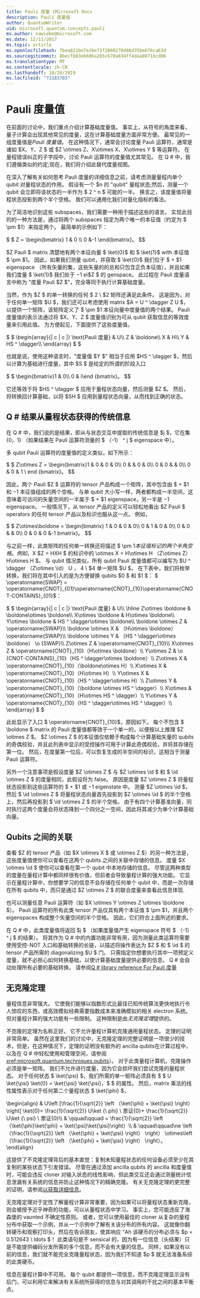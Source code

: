 ```yaml
---
title: Pauli 度量 |Microsoft Docs
description: Pauli 度量值
author: QuantumWriter
uid: microsoft.quantum.concepts.pauli
ms.author: nawiebe@microsoft.com
ms.date: 12/11/2017
ms.topic: article
ms.openlocfilehash: 7bea821be7e26e72f2860278486d35be676ca63d
ms.sourcegitcommit: 8becfb03eb60ba205c670a634ff4daa8071bcd06
ms.translationtype: MT
ms.contentlocale: zh-CN
ms.lasthandoff: 10/26/2019
ms.locfileid: "73183703"
---
```

# <a name="pauli-measurements"></a>Pauli 度量值

在前面的讨论中，我们重点介绍计算基础度量值。  事实上，从符号的角度来看，量子计算会出现其他常见的度量，这在计算基础度量方面非常方便。  最常见的一组度量值是*Pauli 度量值*。  在这种情况下，通常会讨论度量 Pauli 运算符，通常是诸如 $X、Y、Z $ 或 $Z \otimes Z、X\otimes X、X\otimes Y $ 等运算符。  在量程错误纠正的子字段中，讨论 Pauli 运算符的度量值尤其常见。 在 Q # 中，我们遵循类似的约定;现在，我们将介绍此替代度量视图。

在深入了解有关如何思考 Pauli 度量的详细信息之前，请考虑测量量程内单个 qubit 对量程状态的作用。  假设有一个 $n 的 "qubit" 量程状态;然后，测量一个 qubit 会立即将该状态的一半作为 $ 2 ^ n $ 可能的一半。  换言之，该度量值将量程状态投影到两个半个空格。  我们可以通用化我们对量化指标的看法。

为了简洁地识别这些 subspaces，我们需要一种用于描述这些的语言。  实现此目的的一种方法是，通过将两个 subspaces 指定为两个唯一的本征值（约定为 $ \pm $1）来指定两个。  最简单的示例如下：

$ $ Z = \begin{bmatrix} 1 & 0 \\\\ 0 &-1 \end{bmatrix}。
$$

$Z Pauli $ matrix 清楚地有两个本征向量 $ \ket{0}$ 和 $ \ket{1}$ with 本征值 $ \pm $1。  因此，如果我们测量 qubit，并获取 $ \ket{0}$ 我们位于 $ + $1 eigenspace （所有矢量的集，这些矢量的的总和只包含正负本征值），并且如果我们度量 $ \ket{1}$ 我们处于 $-$1 ei$Z $ 的 genspace。  此过程在 Pauli 度量语言中称为 "度量 Pauli $Z $"，完全等同于执行计算基础度量。

当然，作为 $Z $ 的单一转换的任何 $ 2 \ $2 矩阵还满足此条件。  这是因为，对于任何单一矩阵 $U $，我们还可以考虑使用 matrix $A = U ^ \dagger Z U $，以提供一个矩阵，该矩阵定义了 $ \pm $1 本征向量中度量值的两个结果。  Pauli 度量值的表示法通过将 $X、Y、Z $ 度量值识别为可从 qubit 获取信息的等效度量来引用此值。  为方便起见，下面提供了这些度量值。

$ $ \begin{array}{| c | c |} \text{Pauli 度量} & U\\\\ Z & \boldone\\\\ X & H\\\\ Y & HS ^ \dagger\\\\ \end{array} $ $

也就是说，使用这种语言时，"度量值 $Y $" 相当于应用 $HS ^ \dagger $，然后以计算为基础进行度量，其中 $S $ 是给定的所谓的阶段入口

$ $ \begin{bmatrix}1 & 0\\\\ 0 & i\end {bmatrix}。
$$

它还等效于将 $HS ^ \dagger $ 应用于量程状态向量，然后测量 $Z $。  然后，将转换回计算基础，以将 $SH $ 应用到量程状态向量，从而找到正确的状态。

## <a name="q-outcome-classical-information-obtained-from-quantum-state"></a>Q # 结果从量程状态获得的传统信息
在 Q # 中，我们说的是结果，即从与状态交互中提取的传统信息是 $j $，它在集 $\{0，1\}$ （如果结果在 Pauli 运算符测量的 $ （-1） ^ j $ eigenspace 中）。

多 qubit Pauli 运算符的度量值的定义类似，如下所示：

$ $ Z\otimes Z = \begin{bmatrix}1 & 0 & 0 & 0\\\\ 0 & & 0 & 0\\\\ 0 & 0 & & 0\\\\ 0 & 0 & 1 \ end {bmatrix}。
$$

因此，两个 Pauli $Z $ 运算符的 tensor 产品构成一个矩阵，其中包含由 $ + $1 和 $-$1 本征值组成的两个空格。  与单 qubit 大小写一样，两者都构成一半空间，这意味着可访问的矢量空间的一半属于 $ + $1 eigenspace，另一半是 $-$1 eigenspace。  一般情况下，从 tensor 产品的定义可以轻松地看出 $Z Pauli $ operators 的任何 tensor 产品以及标识也服从这一点。  例如，

$ $ Z\otimes\boldone = \begin{bmatrix} 1 & 0 & 0 & 0\\\\ 0 & 1 & 0 & 0\\\\ 0 & 0 & & 0\\\\ 0 & 0 & 0 &-1 bmatrix}。
$$

与之前一样，此类矩阵的任何单一转换还将描述 $ \pm $1 本征值标记的两个半角空格。  例如，$X $Z = HXH $ 的标识中的 \otimes X = H\otimes H （Z\otimes Z） H\otimes H $。  与 qubit 情况类似，所有 qubit Pauli 度量值都可以编写为 $U ^ \dagger （Z\otimes \id） U $，$ 4 \ $4 单一矩阵 $U $。  在下表中，我们将枚举转换，我们将在其中引入的是为方便替换 qubits $0 $ 和 $1 $： $ \operatorname{SWAP} = \operatorname{CNOT}\_{01}\operatorname{CNOT}\_{10}\operatorname{CNOT-CONTAINS}\_{01}$：

$ $ \begin{array}{| c | c |} \text{Pauli 度量} & U\\\\ \hline Z\otimes \boldone & \boldone\otimes \boldone\\\\ X\otimes \boldone & H\otimes \boldone\\\\ Y\otimes \boldone & HS ^ \dagger\otimes \boldone\\\\ \boldone \otimes Z & \operatorname{SWAP}\\\\ \boldone \otimes X & （H\otimes \boldone） \operatorname{SWAP}\\\\ \boldone \otimes Y & （HS ^ \dagger\otimes \boldone） \o {SWAP}\\\\ Z\otimes Z & \operatorname{CNOT}\_{10}\\\\ X\otimes Z & \operatorname{CNOT}\_{10}（H\otimes \boldone）\\\\ Y\otimes Z & \o {CNOT-CONTAINS}\_{10}（HS ^ \dagger\otimes \boldone）\\\\ Z\otimes X & \operatorname{CNOT}\_{10}（\boldone\otimes H）\\\\ X\otimes X & \operatorname{CNOT}\_{10}（H\otimes H）\\\\ Y\otimes X & \operatorname{CNOT}\_{10}（HS ^ \dagger\otimes H）\\\\ Z\otimes Y & \operatorname{CNOT}\_{10}（\boldone \otimes HS ^ \dagger）\\\\ X\otimes & \operatorname{CNOT}\_{10}（H\otimes HS ^ \dagger）\\\\ Y\otimes Y & \operatorname{CNOT}\_{10}（HS ^ \dagger\otimes HS ^ \dagger）\\\\ \end{array} $ $

此处显示了入口 $ \operatorname{CNOT}\_{10}$，原因如下。  每个不包含 $ \boldone $ matrix 的 Pauli 度量值都等效于一个单一的，以便按以上推理 $Z \otimes Z $。  $Z \otimes Z $ 的本征值仅依赖于构成每个计算基础矢量的 qubits 的奇偶校验，并且此列表中显示的受控操作可用于计算此奇偶校验，并将其存储在第一位。  然后，在度量第一位后，可以恢复生成的半空间的标识，这相当于测量 Pauli 运算符。

另外一个注意事项是假设度量 $Z \otimes Z $ 与 $Z \otimes \id $ 和 $ \id \otimes Z $ 的度量相同，此假设将为 false。  原因是度量 $Z \otimes Z $ 将量程状态投影到这些运算符的 $ + $1 或 $-$1 eigenstate 中。  测量 $Z \otimes \id $，然后 $ \id \otimes Z $ 将量程状态向量首先投影到 $Z \otimes \id $ 的半个空格上，然后再投影到 $ \id \otimes Z $ 的半个空格。  由于有四个计算基准向量，同时执行这两个度量会将状态降到一个四分之一空间，因此将其减少为单个计算基础向量。


## <a name="correlations-between-qubits"></a>Qubits 之间的关联
查看 $Z 的 tensor 产品（如 $X \otimes X $ 或 \otimes Z $）的另一种方法是，这些度量值使你可以查看在这两个 qubits 之间的关联中存储的信息。  度量 $X \otimes \id $ 使你可以查看在第一个 qubit 中本地存储的信息。  尽管这两种类型的度量在量程计算中都同样很有价值，但前者会导致量程计算的强大功能。 它显示在量程计算中，你想要学习的信息不会存储在任何单个 qubit 中，而是一次存储在所有 qubits 中，而只是通过 $Z \otimes Z $ 的联合度量来查看此信息体现.

也可以测量任意 Pauli 运算符（如 $X \otimes Y \otimes Z \otimes \boldone $）。  Pauli 运算符的所有此类 tensor 产品仅具有两个本征值 $ \pm $1，并且两个 eigenspaces 构成整个矢量空间的半个空格。  因此，它们符合上面所述的要求。

在 Q # 中，此类度量值将返回 $j $ （如果度量值产生 eigenspace 符号 $ （-1） ^ j $ 的结果）。  将其作为 Q # 中的内置功能非常有用，因为测量此类运算符需要使用受控-NOT 入口和基础转换的长链，以描述将操作表达为 $Z $ 和 $ \id $ 的 tensor 产品所需的 diagonalizing $U $ 门。  只需指定你想要执行其中一项预定义度量，就不必担心如何转换基础，以使计算基础度量提供必要的信息。  Q # 会自动处理所有必要的基础转换。 请参阅[Q # library reference For Pauli 度量](/qsharp/api/canon/microsoft.quantum.canon.measurepaulis)

## <a name="the-no-cloning-theorem"></a>无克隆定理
量程信息非常强大。  它使我们能够以指数形式比最佳已知传统算法更快地执行令人惊叹的东西，或高效模拟经典需要指数成本来准确模拟的相关 electron 系统。  但对量程计算的强大功能有一些限制。  这种限制是由*无克隆定理*提供的。

不克隆的定理为名称正好。
它不允许量程计算机克隆通用量程状态。
定理的证明非常简单。
虽然在这里我们的讨论中，无克隆定理的完整证明是一项很少的技术，但是，在这种情况下，定理的证明没有额外的 ancilla qubits在计算过程中，以及在 Q # 中轻松使用和管理空间，请参阅 <xref:microsoft.quantum.techniques.qubits>）。
对于此类量程计算机，克隆操作必须是单一矩阵。 我们不允许进行度量，因为它会损坏我们尝试克隆的量程状态。 对于任何状态 $ \ket{\psi} $，我们所需的单一矩阵必须具有 $ $ U \ket{\psi} \ket{0} = \ket{\psi} \ket{\psi}，$ $ 的属性。
然后，matrix 乘法的线性属性表示对于任何第二个量程状态 $ \ket{\phi} $，

\begin{align} & U\left [\frac{1}{\sqrt{2}} \left （\ket{\phi} + \ket{\psi} \right） \right] \ket{0}= \frac{1}{\sqrt{2}} U\ket {\ phi} \ 票证{0}+ \frac{1}{\sqrt{2}} U\ket {\ psi} \ 票证{0}\\\\ & \qquad\qquad = \frac{1}{\sqrt{2}} \left （\ket{\phi}\ket{\phi} + \ket{\psi}\ket{\psi}\right）\\\\ & \qquad\qquad\ne \left （\frac{1}{\sqrt{2}} \left （\ket{\phi} + \ket{\psi} \right） \right） \otimes\left （\frac{1}{\sqrt{2}} \left （\ket{\phi} + \ket{\psi} \right） \right）。
\end{align}

这提供了不克隆定理背后的基本直觉：复制未知量程状态的任何设备必须至少在其复制的某些状态下引发错误。  尽管在通过添加 ancilla qubits 的 ancilla 和度量值时，可能会违反 cloner 对输入状态的线性影响，但此类交互还会通过测量统计信息泄漏有关系统的信息并防止这种情况下的精确克隆。  有关无克隆定理的更完整的证明，请参阅[以获取详细信息](xref:microsoft.quantum.more-information)。

无克隆定理对于定性了解量程计算非常重要，因为如果可以将量程状态重新克隆，则会被授予近乎神奇的功能，可以从量程状态中学习。  事实上，您可能违反了海森堡的 vaunted 不确定性原则。  或者，您可以使用最佳的 cloner 从复杂的量程分布中获取一个示例，并从一个示例中了解有关该分布的所有内容。  这就像你翻转硬币和观察打印头，然后在告诉朋友，使其响应 "Ah 该硬币的分布必须与 $p = 0.512643 \ ldots $！  此类语句是不 sensical 的，因为有一位信息（头结果）只是不能提供编码分发所需的多个信息，而不会有大量的信息。  同样，如果没有以前的信息，我们就不能完全克隆量程状态，因为我们不知道 $p $ 就无法准备系综的此类硬币。

信息在量程计算中不可用。  每个 qubit 都提供一项信息，而不克隆定理显示没有后门，可以利用它来解决有关系统所获得的信息与对其调用的干扰之间的基本平衡点。

